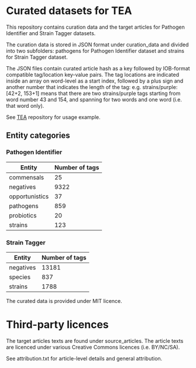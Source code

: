 # Curated datasets for TEA

This repository contains curation data and the target articles for Pathogen Identifier and Strain Tagger datasets.

The curation data is stored in JSON format under curation_data and divided into two subfolders: pathogens for Pathogen Identifier dataset and strains for Strain Tagger dataset.

The JSON files contain curated article hash as a key followed by IOB-format compatible tag/location key-value pairs. The tag locations are indicated inside an array on word-level as a start index, followed by a plus sign and another number that indicates the length of the tag: e.g. strains/purple: [42+2, 153+1] means that there are two strains/purple tags starting from word number 43 and 154, and spanning for two words and one word (i.e. that word only).

See [TEA](https://github.com/tznurmin/TEA) repository for usage example.

## Entity categories

### Pathogen Identifier

| **Entity**     | **Number of tags** |
| -------------- | ------------------ |
| commensals     | 25                 |
| negatives      | 9322               |
| opportunistics | 37                 |
| pathogens      | 859                |
| probiotics     | 20                 |
| strains        | 123                |

### Strain Tagger

| **Entity** | **Number of tags** |
| ---------- | ------------------ |
| negatives  | 13181              |
| species    | 837                |
| strains    | 1788               |

The curated data is provided under MIT licence.

# Third-party licences

The target articles texts are found under source_articles. The article texts are licenced under various Creative Commons licences (i.e. BY/NC/SA).

See attribution.txt for article-level details and general attribution.
